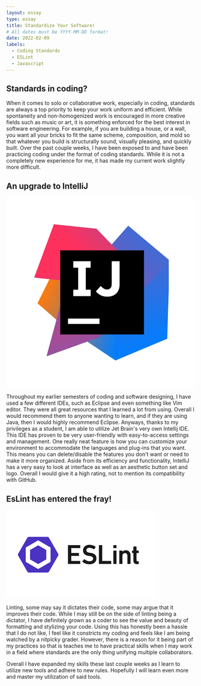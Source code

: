```yaml
---
layout: essay
type: essay
title: Standardize Your Software!
# All dates must be YYYY-MM-DD format!
date: 2022-02-09
labels:
  - Coding Standards
  - ESLint
  - Javascript
---
```

<h2> Standards in coding? </h2>
  When it comes to solo or collaborative work, especially in coding, standards are always a top priority to keep your work uniform and efficient. While spontaneity and non-homogenized work is encouraged in more creative fields such as music or art, it is something enforced for the best interest in software engineering. For example, if you are building a house, or a wall, you want all your bricks to fit the same scheme, composition, and mold so that whatever you build is structurally sound, visually pleasing, and quickly built. Over the past couple weeks, I have been exposed to and have been practicing coding under the format of coding standards. While it is not a completely new experience for me, it has made my current work slightly more difficult.

<h2> An upgrade to IntelliJ </h2>
<img class="ui medium right floated rounded image" src="../images/intj.jpg">

Throughout my earlier semesters of coding and software designing, I have used a few different IDEs, such as Eclipse and even something like Vim editor. They were all great resources that I learned a lot from using. Overall I would recommend them to anyone wanting to learn, and if they are using Java, then I would highly recommend Eclipse. Anyways, thanks to my privileges as a student, I am able to utilize Jet Brain's very own Intellij IDE. This IDE has proven to be very user-friendly with easy-to-access settings and management. One really neat feature is how you can customize your environment to accommodate the languages and plug-ins that you want. This means you can delete/disable the features you don't want or need to make it more organized. Aside from its efficiency and functionality, IntelliJ has a very easy to look at interface as well as an aesthetic button set and logo. Overall I would give it a high rating, not to mention its compatibility with GitHub.

<h2> EsLint has entered the fray! </h2>
<img class="ui medium right floated rounded image" src="../images/eslint.png">

Linting, some may say it dictates their code, some may argue that it improves their code. While I may still be on the side of linting being a dictator, I have definitely grown as a coder to see the value and beauty of formatting and stylizing your code. Using this has honestly been a hassle that I do not like, I feel like it constricts my coding and feels like I am being watched by a nitpicky grader. However, there is a reason for it being part of my practices so that is teaches me to have practical skills when I may work in a field where standards are the only thing unifying multiple collaborators.

Overall I have expanded my skills these last couple weeks as I learn to utilize new tools and adhere to new rules. Hopefully I will learn even more and master my utilization of said tools.

